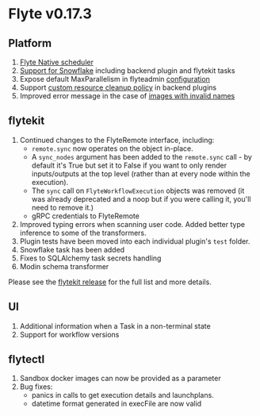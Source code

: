 # Flyte v0.17.3

## Platform
1.  [Flyte Native scheduler](https://www.youtube.com/watch?v=YljIIJx1_q8)
2.  [Support for Snowflake](https://github.com/flyteorg/flytesnacks/blob/master/cookbook/integrations/external_services/snowflake/README.rst) including backend plugin and flytekit tasks
3.  Expose default MaxParallelism in flyteadmin [configuration](https://github.com/flyteorg/flyteadmin/pull/262)
4.  Support [custom resource cleanup policy](https://github.com/flyteorg/flyte/issues/1345) in backend plugins
5.  Improved error message in the case of [images with invalid names](https://github.com/flyteorg/flyte/issues/306)


## flytekit

1.  Continued changes to the FlyteRemote interface, including:
    - `remote.sync` now operates on the object in-place.
    - A `sync_nodes` argument has been added to the `remote.sync` call - by default it's True but set it to False if you want to only render inputs/outputs at the top level (rather than at every node within the execution).
    - The `sync` call on `FlyteWorkflowExecution` objects was removed (it was already deprecated and a noop but if you were calling it, you'll need to remove it.)
    - gRPC credentials to FlyteRemote
2.  Improved typing errors when scanning user code. Added better type inference to some of the transformers.
3.  Plugin tests have been moved into each individual plugin's `test` folder.
4.  Snowflake task has been added
5.  Fixes to SQLAlchemy task secrets handling
6.  Modin schema transformer

Please see the [flytekit release](https://github.com/flyteorg/flytekit/releases/tag/v0.23.0) for the full list and more details.


## UI
1.  Additional information when a Task in a non-terminal state
2.  Support for workflow versions


## flytectl
1.  Sandbox docker images can now be provided as a parameter
2.  Bug fixes:
    -   panics in calls to get execution details and launchplans.
    -   datetime format generated in execFile are now valid
